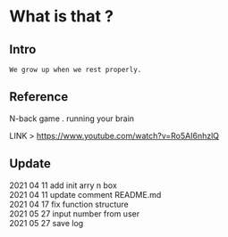 # What is that ?  

## Intro  

`We grow up when we rest properly.`    
 
## Reference    

N-back game . running your brain    

LINK > https://www.youtube.com/watch?v=Ro5AI6nhzlQ  

## Update  

2021 04 11 add init arry n box  
2021 04 11 update comment README.md  
2021 04 17 fix function structure  
2021 05 27 input number from user  
2021 05 27 save log  